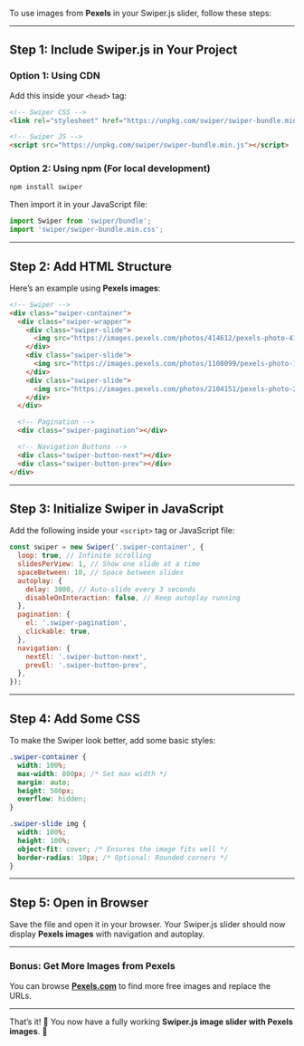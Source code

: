 To use images from **Pexels** in your Swiper.js slider, follow these steps:

---

## **Step 1: Include Swiper.js in Your Project**

### **Option 1: Using CDN**

Add this inside your `<head>` tag:

```html
<!-- Swiper CSS -->
<link rel="stylesheet" href="https://unpkg.com/swiper/swiper-bundle.min.css" />

<!-- Swiper JS -->
<script src="https://unpkg.com/swiper/swiper-bundle.min.js"></script>
```

### **Option 2: Using npm (For local development)**

```bash
npm install swiper
```

Then import it in your JavaScript file:

```javascript
import Swiper from 'swiper/bundle';
import 'swiper/swiper-bundle.min.css';
```

---

## **Step 2: Add HTML Structure**

Here’s an example using **Pexels images**:

```html
<!-- Swiper -->
<div class="swiper-container">
  <div class="swiper-wrapper">
    <div class="swiper-slide">
      <img src="https://images.pexels.com/photos/414612/pexels-photo-414612.jpeg" alt="Beautiful Landscape">
    </div>
    <div class="swiper-slide">
      <img src="https://images.pexels.com/photos/1108099/pexels-photo-1108099.jpeg" alt="City Night View">
    </div>
    <div class="swiper-slide">
      <img src="https://images.pexels.com/photos/2104151/pexels-photo-2104151.jpeg" alt="Forest Road">
    </div>
  </div>

  <!-- Pagination -->
  <div class="swiper-pagination"></div>

  <!-- Navigation Buttons -->
  <div class="swiper-button-next"></div>
  <div class="swiper-button-prev"></div>
</div>
```

---

## **Step 3: Initialize Swiper in JavaScript**

Add the following inside your `<script>` tag or JavaScript file:

```javascript
const swiper = new Swiper('.swiper-container', {
  loop: true, // Infinite scrolling
  slidesPerView: 1, // Show one slide at a time
  spaceBetween: 10, // Space between slides
  autoplay: {
    delay: 3000, // Auto-slide every 3 seconds
    disableOnInteraction: false, // Keep autoplay running
  },
  pagination: {
    el: '.swiper-pagination', 
    clickable: true,
  },
  navigation: {
    nextEl: '.swiper-button-next',
    prevEl: '.swiper-button-prev',
  },
});
```

---

## **Step 4: Add Some CSS**

To make the Swiper look better, add some basic styles:

```css
.swiper-container {
  width: 100%;
  max-width: 800px; /* Set max width */
  margin: auto;
  height: 500px;
  overflow: hidden;
}

.swiper-slide img {
  width: 100%;
  height: 100%;
  object-fit: cover; /* Ensures the image fits well */
  border-radius: 10px; /* Optional: Rounded corners */
}
```

---

## **Step 5: Open in Browser**

Save the file and open it in your browser. Your Swiper.js slider should now display **Pexels images** with navigation and autoplay.

---

### **Bonus: Get More Images from Pexels**

You can browse **[Pexels.com](https://www.pexels.com/)** to find more free images and replace the URLs.

---

That’s it! 🎉 You now have a fully working **Swiper.js image slider with Pexels images**. 🚀